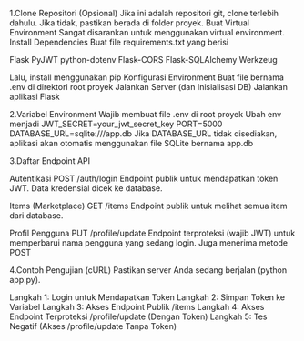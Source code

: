 1.Clone Repositori (Opsional) Jika ini adalah repositori git, clone terlebih dahulu. Jika tidak, pastikan berada di folder proyek.
Buat Virtual Environment Sangat disarankan untuk menggunakan virtual environment.
Install Dependencies Buat file requirements.txt yang berisi

Flask
PyJWT
python-dotenv
Flask-CORS
Flask-SQLAlchemy
Werkzeug

Lalu, install menggunakan pip
Konfigurasi Environment Buat file bernama .env di direktori root proyek
Jalankan Server (dan Inisialisasi DB) Jalankan aplikasi Flask

2.Variabel Environment
Wajib membuat file .env di root proyek
Ubah env menjadi
JWT_SECRET=your_jwt_secret_key
PORT=5000
DATABASE_URL=sqlite:///app.db
Jika DATABASE_URL tidak disediakan, aplikasi akan otomatis menggunakan file SQLite bernama app.db

3.Daftar Endpoint API

Autentikasi
POST /auth/login
Endpoint publik untuk mendapatkan token JWT. Data kredensial dicek ke database.

Items (Marketplace)
GET /items
Endpoint publik untuk melihat semua item dari database.

Profil Pengguna
PUT /profile/update
Endpoint terproteksi (wajib JWT) untuk memperbarui nama pengguna yang sedang login. Juga menerima metode POST

4.Contoh Pengujian (cURL)
Pastikan server Anda sedang berjalan (python app.py).

Langkah 1: Login untuk Mendapatkan Token
Langkah 2: Simpan Token ke Variabel
Langkah 3: Akses Endpoint Publik /items
Langkah 4: Akses Endpoint Terproteksi /profile/update (Dengan Token)
Langkah 5: Tes Negatif (Akses /profile/update Tanpa Token)
